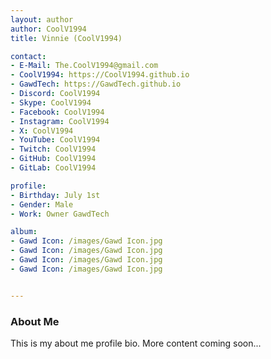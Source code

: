 ```yaml
---
layout: author
author: CoolV1994
title: Vinnie (CoolV1994)

contact:
- E-Mail: The.CoolV1994@gmail.com
- CoolV1994: https://CoolV1994.github.io
- GawdTech: https://GawdTech.github.io
- Discord: CoolV1994
- Skype: CoolV1994
- Facebook: CoolV1994
- Instagram: CoolV1994
- X: CoolV1994
- YouTube: CoolV1994
- Twitch: CoolV1994
- GitHub: CoolV1994
- GitLab: CoolV1994

profile:
- Birthday: July 1st
- Gender: Male
- Work: Owner GawdTech

album:
- Gawd Icon: /images/Gawd Icon.jpg
- Gawd Icon: /images/Gawd Icon.jpg
- Gawd Icon: /images/Gawd Icon.jpg
- Gawd Icon: /images/Gawd Icon.jpg


---
```


### About Me

This is my about me profile bio.
More content coming soon...
